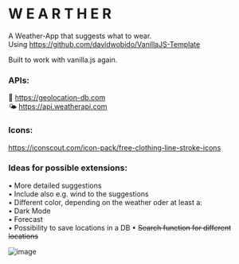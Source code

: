 # W E A R T H E R

A Weather-App that suggests what to wear. <br>
Using https://github.com/davidwobido/VanillaJS-Template

Built to work with vanilla.js again.

### APIs:

📍 https://geolocation-db.com <br>
🌤 https://api.weatherapi.com

### Icons:

https://iconscout.com/icon-pack/free-clothing-line-stroke-icons

### Ideas for possible extensions:

• More detailed suggestions <br>
• Include also e.g. wind to the suggestions <br>
• Different color, depending on the weather oder at least a: <br>
• Dark Mode <br>
• Forecast <br>
• Possibility to save locations in a DB
• <s>Search function for different locations</s> <br>

![image](https://user-images.githubusercontent.com/91462450/151336730-d42b1d13-3a29-43e8-8f25-633a0b2b2259.png)
